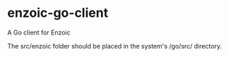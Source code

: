 # enzoic-go-client
A Go client for Enzoic

The src/enzoic folder should be placed in the system's /go/src/ directory. 
